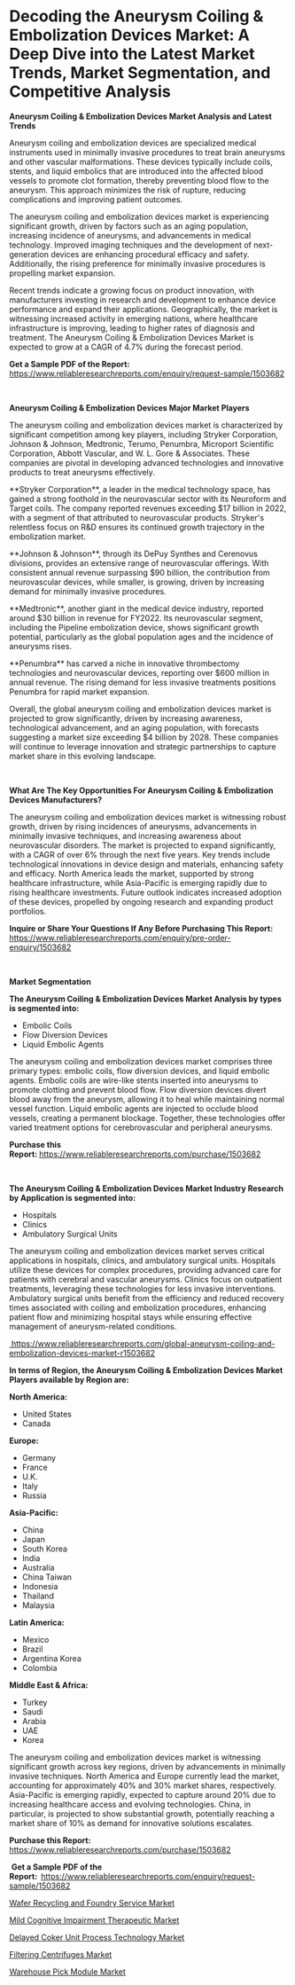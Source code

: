 <p><h1>Decoding the Aneurysm Coiling & Embolization Devices Market: A Deep Dive into the Latest Market Trends, Market Segmentation, and Competitive Analysis</h1></p><p><strong>Aneurysm Coiling & Embolization Devices Market Analysis and Latest Trends</strong></p>
<p><p>Aneurysm coiling and embolization devices are specialized medical instruments used in minimally invasive procedures to treat brain aneurysms and other vascular malformations. These devices typically include coils, stents, and liquid embolics that are introduced into the affected blood vessels to promote clot formation, thereby preventing blood flow to the aneurysm. This approach minimizes the risk of rupture, reducing complications and improving patient outcomes.</p><p>The aneurysm coiling and embolization devices market is experiencing significant growth, driven by factors such as an aging population, increasing incidence of aneurysms, and advancements in medical technology. Improved imaging techniques and the development of next-generation devices are enhancing procedural efficacy and safety. Additionally, the rising preference for minimally invasive procedures is propelling market expansion.</p><p>Recent trends indicate a growing focus on product innovation, with manufacturers investing in research and development to enhance device performance and expand their applications. Geographically, the market is witnessing increased activity in emerging nations, where healthcare infrastructure is improving, leading to higher rates of diagnosis and treatment. The Aneurysm Coiling & Embolization Devices Market is expected to grow at a CAGR of 4.7% during the forecast period.</p></p>
<p><strong>Get a Sample PDF of the Report:&nbsp;</strong> <a href="https://www.reliableresearchreports.com/enquiry/request-sample/1503682?utm_campaign=33&utm_medium=2&utm_source=Github&utm_content=ia&utm_term=08122024&utm_id=aneurysm-coiling-embolization-devices">https://www.reliableresearchreports.com/enquiry/request-sample/1503682</a></p>
<p>&nbsp;</p>
<p><strong>Aneurysm Coiling & Embolization Devices Major Market Players</strong></p>
<p><p>The aneurysm coiling and embolization devices market is characterized by significant competition among key players, including Stryker Corporation, Johnson & Johnson, Medtronic, Terumo, Penumbra, Microport Scientific Corporation, Abbott Vascular, and W. L. Gore & Associates. These companies are pivotal in developing advanced technologies and innovative products to treat aneurysms effectively.</p><p>**Stryker Corporation**, a leader in the medical technology space, has gained a strong foothold in the neurovascular sector with its Neuroform and Target coils. The company reported revenues exceeding $17 billion in 2022, with a segment of that attributed to neurovascular products. Stryker's relentless focus on R&D ensures its continued growth trajectory in the embolization market.</p><p>**Johnson & Johnson**, through its DePuy Synthes and Cerenovus divisions, provides an extensive range of neurovascular offerings. With consistent annual revenue surpassing $90 billion, the contribution from neurovascular devices, while smaller, is growing, driven by increasing demand for minimally invasive procedures.</p><p>**Medtronic**, another giant in the medical device industry, reported around $30 billion in revenue for FY2022. Its neurovascular segment, including the Pipeline embolization device, shows significant growth potential, particularly as the global population ages and the incidence of aneurysms rises.</p><p>**Penumbra** has carved a niche in innovative thrombectomy technologies and neurovascular devices, reporting over $600 million in annual revenue. The rising demand for less invasive treatments positions Penumbra for rapid market expansion.</p><p>Overall, the global aneurysm coiling and embolization devices market is projected to grow significantly, driven by increasing awareness, technological advancement, and an aging population, with forecasts suggesting a market size exceeding $4 billion by 2028. These companies will continue to leverage innovation and strategic partnerships to capture market share in this evolving landscape.</p></p>
<p>&nbsp;</p>
<p><strong>What Are The Key Opportunities For Aneurysm Coiling & Embolization Devices Manufacturers?</strong></p>
<p><p>The aneurysm coiling and embolization devices market is witnessing robust growth, driven by rising incidences of aneurysms, advancements in minimally invasive techniques, and increasing awareness about neurovascular disorders. The market is projected to expand significantly, with a CAGR of over 6% through the next five years. Key trends include technological innovations in device design and materials, enhancing safety and efficacy. North America leads the market, supported by strong healthcare infrastructure, while Asia-Pacific is emerging rapidly due to rising healthcare investments. Future outlook indicates increased adoption of these devices, propelled by ongoing research and expanding product portfolios.</p></p>
<p><strong>Inquire or Share Your Questions If Any Before Purchasing This Report:</strong> <a href="https://www.reliableresearchreports.com/enquiry/pre-order-enquiry/1503682?utm_campaign=33&utm_medium=2&utm_source=Github&utm_content=ia&utm_term=08122024&utm_id=aneurysm-coiling-embolization-devices">https://www.reliableresearchreports.com/enquiry/pre-order-enquiry/1503682</a></p>
<p>&nbsp;</p>
<p><strong>Market Segmentation</strong></p>
<p><strong>The Aneurysm Coiling & Embolization Devices Market Analysis by types is segmented into:</strong></p>
<p><ul><li>Embolic Coils</li><li>Flow Diversion Devices</li><li>Liquid Embolic Agents</li></ul></p>
<p><p>The aneurysm coiling and embolization devices market comprises three primary types: embolic coils, flow diversion devices, and liquid embolic agents. Embolic coils are wire-like stents inserted into aneurysms to promote clotting and prevent blood flow. Flow diversion devices divert blood away from the aneurysm, allowing it to heal while maintaining normal vessel function. Liquid embolic agents are injected to occlude blood vessels, creating a permanent blockage. Together, these technologies offer varied treatment options for cerebrovascular and peripheral aneurysms.</p></p>
<p><strong>Purchase this Report:&nbsp;</strong><a href="https://www.reliableresearchreports.com/purchase/1503682?utm_campaign=33&utm_medium=2&utm_source=Github&utm_content=ia&utm_term=08122024&utm_id=aneurysm-coiling-embolization-devices">https://www.reliableresearchreports.com/purchase/1503682</a></p>
<p>&nbsp;</p>
<p><strong>The Aneurysm Coiling & Embolization Devices Market Industry Research by Application is segmented into:</strong></p>
<p><ul><li>Hospitals</li><li>Clinics</li><li>Ambulatory Surgical Units</li></ul></p>
<p><p>The aneurysm coiling and embolization devices market serves critical applications in hospitals, clinics, and ambulatory surgical units. Hospitals utilize these devices for complex procedures, providing advanced care for patients with cerebral and vascular aneurysms. Clinics focus on outpatient treatments, leveraging these technologies for less invasive interventions. Ambulatory surgical units benefit from the efficiency and reduced recovery times associated with coiling and embolization procedures, enhancing patient flow and minimizing hospital stays while ensuring effective management of aneurysm-related conditions.</p></p>
<p><a href="https://www.reliableresearchreports.com/global-aneurysm-coiling-and-embolization-devices-market-r1503682?utm_campaign=33&utm_medium=2&utm_source=Github&utm_content=ia&utm_term=08122024&utm_id=aneurysm-coiling-embolization-devices">&nbsp;https://www.reliableresearchreports.com/global-aneurysm-coiling-and-embolization-devices-market-r1503682</a></p>
<p><strong>In terms of Region, the Aneurysm Coiling & Embolization Devices Market Players available by Region are:</strong></p>
<p>
    <p> <strong> North America: </strong>
        <ul>
            <li>United States</li>
            <li>Canada</li>
        </ul>
        </p> 
    <p> <strong> Europe: </strong>
        <ul>
            <li>Germany</li>
            <li>France</li>
            <li>U.K.</li>
            <li>Italy</li>
            <li>Russia</li>
        </ul>
        </p> 
    <p> <strong> Asia-Pacific: </strong>
        <ul>
            <li>China</li>
            <li>Japan</li>
            <li>South Korea</li>
            <li>India</li>
            <li>Australia</li>
            <li>China Taiwan</li>
            <li>Indonesia</li>
            <li>Thailand</li>
            <li>Malaysia</li>
        </ul>
        </p> 
    <p> <strong> Latin America: </strong>
        <ul>
            <li>Mexico</li>
            <li>Brazil</li>
            <li>Argentina Korea</li>
            <li>Colombia</li>
        </ul>
        </p> 
    <p> <strong> Middle East & Africa: </strong>
        <ul>
            <li>Turkey</li>
            <li>Saudi</li>
            <li>Arabia</li>
            <li>UAE</li>
            <li>Korea</li>
        </ul>
    </p>
    </p>
<p><p>The aneurysm coiling and embolization devices market is witnessing significant growth across key regions, driven by advancements in minimally invasive techniques. North America and Europe currently lead the market, accounting for approximately 40% and 30% market shares, respectively. Asia-Pacific is emerging rapidly, expected to capture around 20% due to increasing healthcare access and evolving technologies. China, in particular, is projected to show substantial growth, potentially reaching a market share of 10% as demand for innovative solutions escalates.</p></p>
<p><strong>Purchase this Report: </strong><a href="https://www.reliableresearchreports.com/purchase/1503682?utm_campaign=33&utm_medium=2&utm_source=Github&utm_content=ia&utm_term=08122024&utm_id=aneurysm-coiling-embolization-devices">https://www.reliableresearchreports.com/purchase/1503682</a></p>
<p>&nbsp;<strong>Get a Sample PDF of the Report:&nbsp;&nbsp;</strong><a href="https://www.reliableresearchreports.com/enquiry/request-sample/1503682?utm_campaign=33&utm_medium=2&utm_source=Github&utm_content=ia&utm_term=08122024&utm_id=aneurysm-coiling-embolization-devices">https://www.reliableresearchreports.com/enquiry/request-sample/1503682</a></p>
<p><strong></strong></p>
<p><p><a href="https://www.linkedin.com/pulse/wafer-recycling-foundry-service-market-size-continuously-r4zkf?utm_campaign=33&utm_medium=2&utm_source=Github&utm_content=ia&utm_term=08122024&utm_id=aneurysm-coiling-embolization-devices">Wafer Recycling and Foundry Service Market</a></p><p><a href="https://github.com/lashaunm5st/Market-Research-Report-List-1/blob/main/mild-cognitive-impairment-therapeutic-market.md?utm_campaign=33&utm_medium=2&utm_source=Github&utm_content=ia&utm_term=08122024&utm_id=aneurysm-coiling-embolization-devices">Mild Cognitive Impairment Therapeutic Market</a></p><p><a href="https://www.linkedin.com/pulse/delayed-coker-unit-process-technology-market-predictions-mj5hf?utm_campaign=33&utm_medium=2&utm_source=Github&utm_content=ia&utm_term=08122024&utm_id=aneurysm-coiling-embolization-devices">Delayed Coker Unit Process Technology Market</a></p><p><a href="https://github.com/osbornrdaflalo/Market-Research-Report-List-1/blob/main/filtering-centrifuges-market.md?utm_campaign=33&utm_medium=2&utm_source=Github&utm_content=ia&utm_term=08122024&utm_id=aneurysm-coiling-embolization-devices">Filtering Centrifuges Market</a></p><p><a href="https://www.linkedin.com/pulse/understanding-global-warehouse-pick-module-marketsgrowth-zgnrc?utm_campaign=33&utm_medium=2&utm_source=Github&utm_content=ia&utm_term=08122024&utm_id=aneurysm-coiling-embolization-devices">Warehouse Pick Module Market</a></p></p>